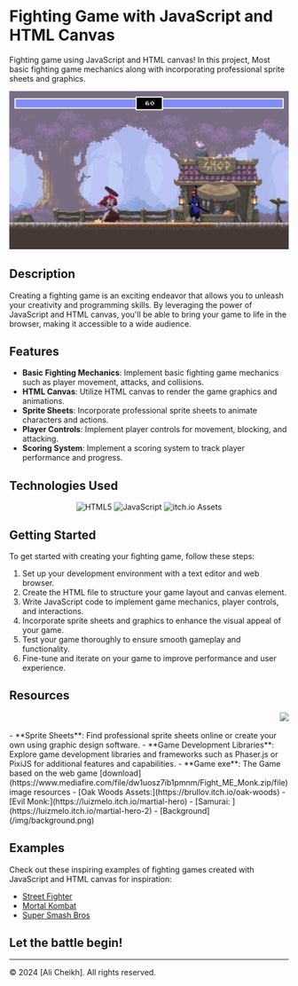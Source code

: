 
# Fighting Game with JavaScript and HTML Canvas

Fighting game using JavaScript and HTML canvas! In this project, Most basic fighting game mechanics along with incorporating professional sprite sheets and graphics.
<p align="center">
<img src="img/preview-bg.png">
</p>

## Description

Creating a fighting game is an exciting endeavor that allows you to unleash your creativity and programming skills. By leveraging the power of JavaScript and HTML canvas, you'll be able to bring your game to life in the browser, making it accessible to a wide audience.

## Features

- **Basic Fighting Mechanics**: Implement basic fighting game mechanics such as player movement, attacks, and collisions.
- **HTML Canvas**: Utilize HTML canvas to render the game graphics and animations.
- **Sprite Sheets**: Incorporate professional sprite sheets to animate characters and actions.
- **Player Controls**: Implement player controls for movement, blocking, and attacking.
- **Scoring System**: Implement a scoring system to track player performance and progress.

## Technologies Used
<p align="center">
  <img src="https://img.shields.io/badge/HTML-5-orange" alt="HTML5"/>
  <img src="https://img.shields.io/badge/JavaScript-js-yellow" alt="JavaScript"/>
  <img src="https://img.shields.io/badge/itch.io-Assets-yellowgreen" alt="itch.io Assets"/>
</p>

## Getting Started

To get started with creating your fighting game, follow these steps:

1. Set up your development environment with a text editor and web browser.
2. Create the HTML file to structure your game layout and canvas element.
3. Write JavaScript code to implement game mechanics, player controls, and interactions.
4. Incorporate sprite sheets and graphics to enhance the visual appeal of your game.
5. Test your game thoroughly to ensure smooth gameplay and functionality.
6. Fine-tune and iterate on your game to improve performance and user experience.

## Resources

<p align="right">
  <img src="https://github.com/Ali-Cheikh/fighter-2DGame/assets/57839971/f2a94e7e-5d64-4a29-96e1-ef258338558c" width="10%">
</p>
- **Sprite Sheets**: Find professional sprite sheets online or create your own using graphic design software.
- **Game Development Libraries**: Explore game development libraries and frameworks such as Phaser.js or PixiJS for additional features and capabilities.
- **Game exe**: The Game based on the web game [download](https://www.mediafire.com/file/dw1uosz7ib1pmnm/Fight_ME_Monk.zip/file)
image resources
-    [Oak Woods Assets:](https://brullov.itch.io/oak-woods)
-    [Evil Monk:](https://luizmelo.itch.io/martial-hero)
-    [Samurai: ](https://luizmelo.itch.io/martial-hero-2)
-    [Background](/img/background.png)

## Examples

Check out these inspiring examples of fighting games created with JavaScript and HTML canvas for inspiration:

- [Street Fighter](https://github.com/jakesgordon/javascript-koans)
- [Mortal Kombat](https://github.com/abagames/crispy-giggle)
- [Super Smash Bros](https://github.com/pakastin/deathmatch)
## <i class="fas fa-whistle"></i> Let the battle begin!

---

© 2024 [Ali Cheikh]. All rights reserved.
